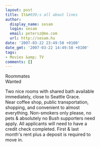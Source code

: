 ```yaml
---
layout: post
title: It&#039;s all about lines
author:
  display_name: sesam
  login: sesam
  email: petersz@me.com
  url: http://sesam.hu
date: '2007-03-22 23:49:58 +0100'
date_gmt: '2007-03-22 14:49:58 +0100'
tags:
- Movies &amp; TV
comments: []
---
```


Roommates  
Wanted

Two nice rooms with shared bath available  
immediately, close to Seattle Grace.  
Near coffee shop, public transportation,  
shopping, and convenient to almost  
everything. Non-smokers only please, no  
pets & absolutely no Bush supporters need  
apply. All applicants will need to have a  
credit check completed. First & last  
month's rent plus a deposit is required to  
move in.
